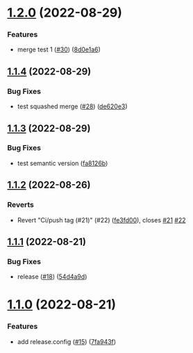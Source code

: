 # [1.2.0](https://github.com/nayoon030303/nesjts-study-docker/compare/v1.1.4...v1.2.0) (2022-08-29)


### Features

* merge test 1 ([#30](https://github.com/nayoon030303/nesjts-study-docker/issues/30)) ([8d0e1a6](https://github.com/nayoon030303/nesjts-study-docker/commit/8d0e1a61c70e2de52850e8beb653afbb0f59a287))

## [1.1.4](https://github.com/nayoon030303/nesjts-study-docker/compare/v1.1.3...v1.1.4) (2022-08-29)


### Bug Fixes

* test squashed merge ([#28](https://github.com/nayoon030303/nesjts-study-docker/issues/28)) ([de620e3](https://github.com/nayoon030303/nesjts-study-docker/commit/de620e3cd943cd8142a4da88ce593f40f2335d69))

## [1.1.3](https://github.com/nayoon030303/nesjts-study-docker/compare/v1.1.2...v1.1.3) (2022-08-29)


### Bug Fixes

* test semantic version ([fa8126b](https://github.com/nayoon030303/nesjts-study-docker/commit/fa8126b4f498407d44b25c5aa0980b8e7ac058f7))

## [1.1.2](https://github.com/nayoon030303/nesjts-study-docker/compare/v1.1.1...v1.1.2) (2022-08-26)


### Reverts

* Revert "Ci/push tag (#21)" (#22) ([fe3fd00](https://github.com/nayoon030303/nesjts-study-docker/commit/fe3fd003913eabf465f86e307f0f4caed0b18833)), closes [#21](https://github.com/nayoon030303/nesjts-study-docker/issues/21) [#22](https://github.com/nayoon030303/nesjts-study-docker/issues/22)

## [1.1.1](https://github.com/nayoon030303/nesjts-study-docker/compare/v1.1.0...v1.1.1) (2022-08-21)


### Bug Fixes

* release ([#18](https://github.com/nayoon030303/nesjts-study-docker/issues/18)) ([54d4a9d](https://github.com/nayoon030303/nesjts-study-docker/commit/54d4a9d6129b7837e9155de2cb06874490166705))

# [1.1.0](https://github.com/nayoon030303/nesjts-study-docker/compare/v1.0.0...v1.1.0) (2022-08-21)


### Features

* add release.config ([#15](https://github.com/nayoon030303/nesjts-study-docker/issues/15)) ([7fa943f](https://github.com/nayoon030303/nesjts-study-docker/commit/7fa943f7340a58aed4376280d4e4afeef1b41ca9))
